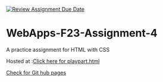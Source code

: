 [![Review Assignment Due Date](https://classroom.github.com/assets/deadline-readme-button-24ddc0f5d75046c5622901739e7c5dd533143b0c8e959d652212380cedb1ea36.svg)](https://classroom.github.com/a/4tKarLeg)
# WebApps-F23-Assignment-4
A practice assignment for HTML with CSS

Hosted at :<a href="file:///C:/Users/S564579/Documents/GitHub/44563-webapps-f23-assignment4-SaiUjwal296/playpart.html">Click here for playpart.html</a>

<a href="https://github.com/44-563-WebApps-F23/44563-webapps-f23-assignment4-SaiUjwal296/settings/pages">Check for Git hub pages</a>